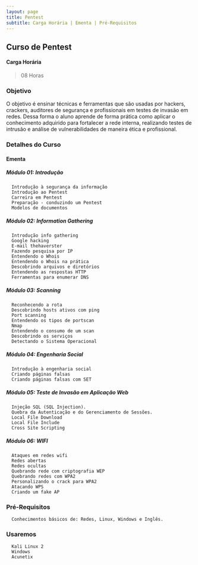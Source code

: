 ```yaml
---
layout: page
title: Pentest
subtitle: Carga Horária | Ementa | Pré-Requisitos
---
```


## Curso de Pentest



#### Carga Horária

> 08 Horas



### Objetivo

O objetivo é ensinar técnicas e ferramentas que são usadas por hackers, crackers, auditores de segurança e profissionais em testes de invasão em redes. Dessa forma o aluno aprende de forma prática como aplicar o conhecimento adquirido para fortalecer a rede interna, realizando testes de intrusão e análise de vulnerabilidades de maneira ética e profissional.



### Detalhes do Curso

#### Ementa

##### Módulo 01: Introdução
      Introdução à segurança da informação
      Introdução ao Pentest
      Carreira em Pentest
      Preparação - conduzindo um Pentest
      Modelos de documentos


##### Módulo 02: Information Gathering
      Introdução info gathering
      Google hacking
      E-mail thehaverster
      Fazendo pesquisa por IP
      Entendendo o Whois
      Entendendo o Whois na prática
      Descobrindo arquivos e diretórios
      Entendendo as respostas HTTP
      Ferramentas para enumerar DNS

##### Módulo 03: Scanning
      Reconhecendo a rota
      Descobrindo hosts ativos com ping
      Port scanning
      Entendendo os tipos de portscan
      Nmap
      Entendendo o consumo de um scan
      Descobrindo os serviços
      Detectando o Sistema Operacional

##### Módulo 04: Engenharia Social
      Introdução à engenharia social
      Criando páginas falsas
      Criando páginas falsas com SET

##### Módulo 05: Teste de Invasão em Aplicação Web
      Injeção SQL (SQL Injection).
      Quebra da Autenticação e do Gerenciamento de Sessões.
      Local File Download
      Local File Include
      Cross Site Scripting

##### Módulo 06: WIFI
      Ataques em redes wifi
      Redes abertas
      Redes ocultas
      Quebrando rede com criptografia WEP
      Quebrando redes com WPA2
      Personalizando o crack para WPA2
      Atacando WPS
      Criando um fake AP


### Pré-Requisitos

      Conhecimentos básicos de: Redes, Linux, Windows e Inglês.



### Usaremos
      Kali Linux 2
      Windows
      Acunetix